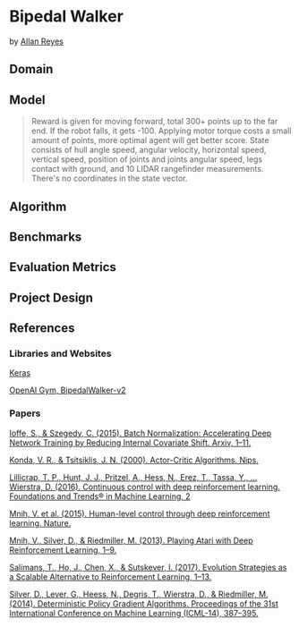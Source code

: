 Bipedal Walker
==============

by [Allan Reyes](https://allanbreyes.github.io)

## Domain

## Model

> Reward is given for moving forward, total 300+ points up to the far end. If
the robot falls, it gets -100. Applying motor torque costs a small amount of
points, more optimal agent will get better score. State consists of hull angle
speed, angular velocity, horizontal speed, vertical speed, position of joints
and joints angular speed, legs contact with ground, and 10 LIDAR rangefinder
measurements. There's no coordinates in the state vector.

## Algorithm

## Benchmarks

## Evaluation Metrics

## Project Design

## References

### Libraries and Websites

[Keras][Keras]

[OpenAI Gym, BipedalWalker-v2][BipedalWalker-v2]

### Papers

[Ioffe, S., & Szegedy, C. (2015). Batch Normalization: Accelerating Deep Network Training by Reducing Internal Covariate Shift. Arxiv, 1–11.][1]

[Konda, V. R., & Tsitsiklis, J. N. (2000). Actor-Critic Algorithms. Nips.][2]

[Lillicrap, T. P., Hunt, J. J., Pritzel, A., Hess, N., Erez, T., Tassa, Y., … Wierstra, D. (2016). Continuous control with deep reinforcement learning. Foundations and Trends® in Machine Learning, 2][3]

[Mnih, V. et al. (2015). Human-level control through deep reinforcement learning. Nature.][4]

[Mnih, V., Silver, D., & Riedmiller, M. (2013). Playing Atari with Deep Reinforcement Learning, 1–9.][5]

[Salimans, T., Ho, J., Chen, X., & Sutskever, I. (2017). Evolution Strategies as a Scalable Alternative to Reinforcement Learning, 1–13.][6]

[Silver, D., Lever, G., Heess, N., Degris, T., Wierstra, D., & Riedmiller, M. (2014). Deterministic Policy Gradient Algorithms. Proceedings of the 31st International Conference on Machine Learning (ICML-14), 387–395.][7]

<!-- Links -->
[Keras]: https://github.com/fchollet/keras
[BipedalWalker-v2]: https://gym.openai.com/envs/BipedalWalker-v2

[1]: https://arxiv.org/abs/1502.03167
[2]: http://web.mit.edu/jnt/www/Papers/J094-03-kon-actors.pdf
[3]: https://arxiv.org/pdf/1509.02971.pdf
[4]: https://storage.googleapis.com/deepmind-media/dqn/DQNNaturePaper.pdf
[5]: https://www.cs.toronto.edu/~vmnih/docs/dqn.pdf
[6]: https://arxiv.org/pdf/1703.03864.pdf
[7]: http://proceedings.mlr.press/v32/silver14.pdf
